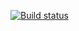 [![Build status](https://ci.appveyor.com/api/projects/status/hcowqh9m5up145ij/branch/master?svg=true)](https://ci.appveyor.com/project/olga-maev/patters1/branch/master)
